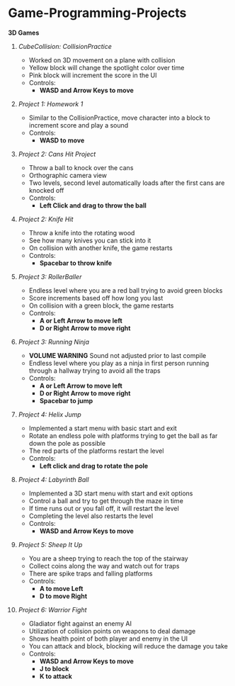 # Game-Programming-Projects

**3D Games**

1. *CubeCollision:*
*CollisionPractice*
	- Worked on 3D movement on a plane with collision
	- Yellow block will change the spotlight color over time
	- Pink block will increment the score in the UI
	- Controls:
	  - **WASD and Arrow Keys to move**
	  
2. *Project 1:*
*Homework 1*
	- Similar to the CollisionPractice, move character into a block to increment score and play a sound
	- Controls:
	  - **WASD to move**
	  
3. *Project 2:*
*Cans Hit Project*
	- Throw a ball to knock over the cans
	- Orthographic camera view
	- Two levels, second level automatically loads after the first cans are knocked off
	- Controls:
	  - **Left Click and drag to throw the ball**
	  
4. *Project 2:*
*Knife Hit*
	- Throw a knife into the rotating wood
	- See how many knives you can stick into it
	- On collision with another knife, the game restarts
	- Controls:
	  - **Spacebar to throw knife**
	  
5. *Project 3:*
*RollerBaller*
	- Endless level where you are a red ball trying to avoid green blocks
	- Score increments based off how long you last
	- On collision with a green block, the game restarts
	- Controls:
	  - **A or Left Arrow to move left**
      - **D or Right Arrow to move right**
	  
6. *Project 3:*
*Running Ninja*
	- **VOLUME WARNING** Sound not adjusted prior to last compile
	- Endless level where you play as a ninja in first person running through a hallway trying to avoid all the traps
	- Controls:
	  - **A or Left Arrow to move left**
      - **D or Right Arrow to move right**
	  - **Spacebar to jump**
	 
7. *Project 4:*
*Helix Jump*
	- Implemented a start menu with basic start and exit
	- Rotate an endless pole with platforms trying to get the ball as far down the pole as possible
	- The red parts of the platforms restart the level
	- Controls:
	  - **Left click and drag to rotate the pole**
	  
8. *Project 4:*
*Labyrinth Ball*
	- Implemented a 3D start menu with start and exit options
	- Control a ball and try to get through the maze in time
	- If time runs out or you fall off, it will restart the level
	- Completing the level also restarts the level
	- Controls:
	  - **WASD and Arrow Keys to move**
	  
9. *Project 5:*
*Sheep It Up*
	- You are a sheep trying to reach the top of the stairway
	- Collect coins along the way and watch out for traps
	- There are spike traps and falling platforms
	- Controls:
	  - **A to move Left**
	  - **D to move Right**
	  
10. *Project 6:*
*Warrior Fight*
	- Gladiator fight against an enemy AI
	- Utilization of collision points on weapons to deal damage
	- Shows health point of both player and enemy in the UI
	- You can attack and block, blocking will reduce the damage you take
	- Controls:
	  - **WASD and Arrow Keys to move**
	  - **J to block**
	  - **K to attack**
